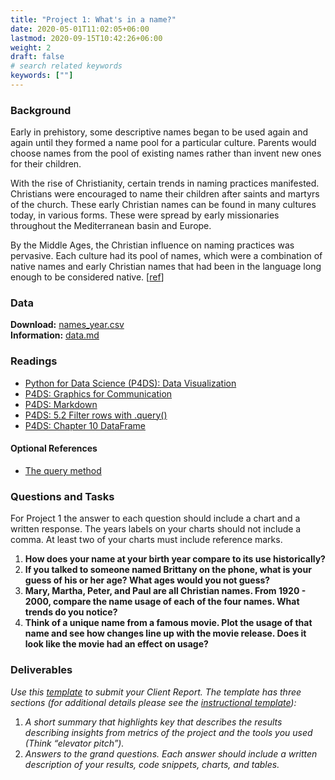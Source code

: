 ```yaml
---
title: "Project 1: What's in a name?"
date: 2020-05-01T11:02:05+06:00
lastmod: 2020-09-15T10:42:26+06:00
weight: 2
draft: false
# search related keywords
keywords: [""]
---
```


### Background

Early in prehistory, some descriptive names began to be used again and again until they formed a name pool for a particular culture. Parents would choose names from the pool of existing names rather than invent new ones for their children. 

With the rise of Christianity, certain trends in naming practices manifested. Christians were encouraged to name their children after saints and martyrs of the church. These early Christian names can be found in many cultures today, in various forms. These were spread by early missionaries throughout the Mediterranean basin and Europe.  

By the Middle Ages, the Christian influence on naming practices was pervasive. Each culture had its pool of names, which were a combination of native names and early Christian names that had been in the language long enough to be considered native. [[ref](https://heraldry.sca.org/names/namehist.html)]

### Data

__Download:__ [names_year.csv](https://github.com/byuidatascience/data4names/raw/master/data-raw/names_year/names_year.csv)   
__Information:__ [data.md](https://github.com/byuidatascience/data4names/blob/master/data.md)

### Readings

- [Python for Data Science (P4DS): Data Visualization](https://byuidatascience.github.io/python4ds/data-visualisation.html) 
- [P4DS: Graphics for Communication](https://byuidatascience.github.io/python4ds/graphics-for-communication.html)
- [P4DS: Markdown](https://byuidatascience.github.io/python4ds/markdown.html)
- [P4DS: 5.2 Filter rows with .query()](https://byuidatascience.github.io/python4ds/transform.html#filter-rows-with-.query)
- [P4DS: Chapter 10 DataFrame](https://byuidatascience.github.io/python4ds/dataframe.html)

#### Optional References

- [The query method](https://pandas.pydata.org/pandas-docs/stable/user_guide/indexing.html#the-query-method)

### Questions and Tasks

For Project 1 the answer to each question should include a chart and a written response. The years labels on your charts should not include a comma. At least two of your charts must include reference marks.

1. __How does your name at your birth year compare to its use historically?__
1. __If you talked to someone named Brittany on the phone, what is your guess of his or her age? What ages would you not guess?__
1. __Mary, Martha, Peter, and Paul are all Christian names. From 1920 - 2000, compare the name usage of each of the four names. What trends do you notice?__
1. __Think of a unique name from a famous movie. Plot the usage of that name and see how changes line up with the movie release. Does it look like the movie had an effect on usage?__


### Deliverables

_Use this [template](../../template/ds250_project_template_clean.qmd) to submit your Client Report. The template has three sections (for additional details please see the [instructional template](../../template/ds250_project_template.qmd)):_

1. _A short summary that highlights key that describes the results describing insights from  metrics  of the project and the tools you used (Think “elevator pitch”)._
2. _Answers to the grand questions. Each answer should include a written description of your results, code snippets, charts, and tables._


